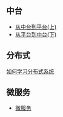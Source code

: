 ## 中台
- [从中台到平台(上)](https://mp.weixin.qq.com/s?__biz=MzIxMzEzMjM5NQ==&mid=2651029266&idx=1&sn=da42e82f752dae3f313879b2ee0d08ff&chksm=8c4caa16bb3b2300f6f63145c7cf969bbb90eb2a26e19f46911ca13ff8cb9fc2a242e4dc8b20&scene=158#rd)
- [从平台到中台(下)](https://mp.weixin.qq.com/s/TirTQfWo0gX9PUw_okdGjQ?)

## 分布式
[如何学习分布式系统](https://tech.ipalfish.com/blog/2020/08/24/distributed_system/)

## 微服务
- [微服务](http://blog.cuicc.com/blog/2015/07/22/microservices/)
